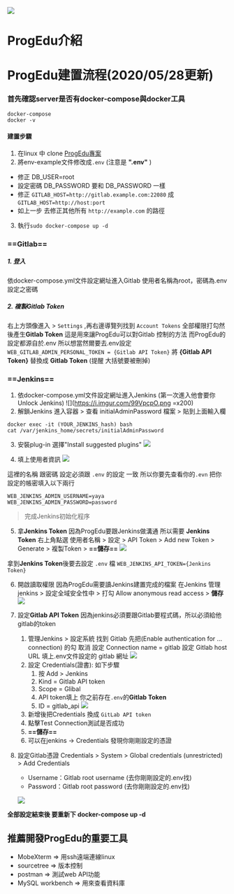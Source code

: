 ![](https://github.com/fcumselab/ProgEdu/blob/developer/server/front/src/assets/img/logo.png)
# ProgEdu介紹

# ProgEdu建置流程(2020/05/28更新)

### 首先確認server是否有docker-compose與docker工具
```
docker-compose  
docker -v
```
#### 建置步驟
1. 在linux 中 clone [ProgEdu專案](https://github.com/fcumselab/ProgEdu)
2. 將env-example文件修改成`.env` (注意是 **".env"** ) 
*  修正 DB_USER=root
*  設定密碼 DB_PASSWORD 要和 DB_PASSWORD 一樣 
*  修正 `GITLAB_HOST=http://gitlab.example.com:22080` 成 
   `GITLAB_HOST=http://host:port`
*  如上一步 去修正其他所有 `http://example.com` 的路徑
3. 執行`sudo docker-compose up -d` 

### ==**Gitlab**==
##### 1. 登入
依docker-compose.yml文件設定網址進入Gitlab
使用者名稱為root，密碼為.env設定之密碼 
##### 2. 複製Gitlab Token
右上方頭像進入 > `Settings` ,再右邊導覽列找到 `Account Tokens` 
全部權限打勾然後產生**Gitlab Token** 
這是用來讓ProgEdu可以對Gitlab 控制的方法
而ProgEdu的設定都源自於.env
所以想當然爾要去.env設定 
`WEB_GITLAB_ADMIN_PERSONAL_TOKEN = {Gitlab API Token}`
將 **{Gitlab API Token}** 替換成 **Gitlab Token** (提醒 大括號要被刪掉)

### ==**Jenkins**==  

1. 依docker-compose.yml文件設定網址進入Jenkins (第一次進入他會要你Unlock Jenkins)
![](https://i.imgur.com/99VpcpO.png =x200)
2. 解鎖Jenkins 進入容器 > 查看 initialAdminPassword 檔案 > 貼到上面輸入欄
```
docker exec -it (YOUR_JENKINS_hash) bash 
cat /var/jenkins_home/secrets/initialAdminPassword
``` 
3. 安裝plug-in 選擇"Install suggested plugins"
![](https://github.com/fcumselab/ProgEdu/readme-images/jenkins-install-plugins.png)  

4. 填上使用者資訊 
![](https://github.com/fcumselab/ProgEdu/readme-images/jenkins-create-admin-user.png)  

這裡的名稱 跟密碼 設定必須跟 `.env` 的設定 一致
所以你要先查看你的`.evn` 把你設定的帳密填入以下兩行
```
WEB_JENKINS_ADMIN_USERNAME=yaya
WEB_JENKINS_ADMIN_PASSWORD=password
```
> 完成Jenkins初始化程序

5. 拿**Jenkins Token** 
因為ProgEdu要跟Jenkins做溝通 所以需要 **Jenkins Token**
右上角點選 使用者名稱 > 設定 > API Token > Add new Token > Generate > 複製Token > **==儲存==**
![](https://github.com/fcumselab/ProgEdu/readme-images/jenkins-token.jpg)  

拿到**Jenkins Token**後要去設定 `.env` 檔
`WEB_JENKINS_API_TOKEN={Jenkins Token}`

6. 開啟讀取權限
因為ProgEdu需要讀Jenkins建置完成的檔案
在Jenkins  管理jenkins > 設定全域安全性中 > 打勾 Allow anonymous read access > **儲存**
![](https://github.com/fcumselab/ProgEdu/readme-images/jenkins-access-control.png)

5. 設定**Gitlab API Token**
因為jenkins必須要跟Gitlab要程式碼，所以必須給他gitlab的token
    1. 管理Jenkins > 設定系統 找到 Gitlab 
    先把(Enable authentication for ... connection) 的勾 取消 
    設定 Connection name = gitlab
    設定 Gitlab host URL 填上.env文件設定的 gitlab 網址
    ![](https://github.com/fcumselab/ProgEdu/readme-images/jenkins-gitlab-api.png)  
    1. 設定 Credentials(證書):  如下步驟
        1. 按 Add > Jenkins
        2. Kind = Gitlab API token
        3. Scope = Glibal
        4. API token填上 你之前存在`.env`的**Gitlab Token**
        5. ID = gitlab_api
        ![](https://github.com/fcumselab/ProgEdu/readme-images/jenkins-credentials.jpg)  
    2. 新增後把Credentials 換成 `GitLab API token` 
    3. 點擊Test Connection測試是否成功
    4. **==儲存==**
    5. 可以在jenkins -> Credentials 發現你剛剛設定的憑證

6. 設定Gitlab憑證
    Credentials > System > Global credentials (unrestricted) > Add Credentials
    - Username：Gitlab root username (去你剛剛設定的.env找)
    - Password：Gitlab root password (去你剛剛設定的.env找)  
    
    ![](https://github.com/fcumselab/ProgEdu/readme-images/)

**全部設定結束後 要重新下 docker-compose up -d**


## 推薦開發ProgEdu的重要工具
* MobeXterm => 用ssh遠端連線linux
* sourcetree => 版本控制
* postman => 測試web API功能
* MySQL workbench => 用來查看資料庫
